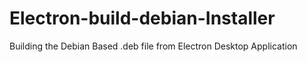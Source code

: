 # Electron-build-debian-Installer
Building the Debian Based .deb file from Electron Desktop Application
